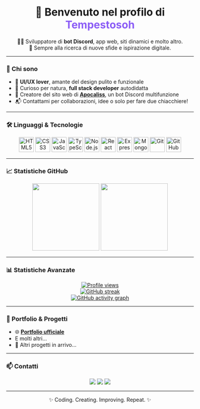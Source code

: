<!-- Profilo GitHub Personalizzato per Tempestosoh -->

<h1 align="center">👋 Benvenuto nel profilo di <span style="color:#8b5cf6;">Tempestosoh</span></h1>

<p align="center">
  👨‍💻 Sviluppatore di <b>bot Discord</b>, app web, siti dinamici e molto altro. <br>
  🎯 Sempre alla ricerca di nuove sfide e ispirazione digitale.
</p>

---

### 🚀 Chi sono

- 🎨 **UI/UX lover**, amante del design pulito e funzionale  
- 🧠 Curioso per natura, **full stack developer** autodidatta  
- 🔧 Creatore del sito web di [**Apocaliss**]([https://discord.gg/](https://tempestosoh.github.io/apocaliss/hpage.html)), un bot Discord multifunzione  
- 📬 Contattami per collaborazioni, idee o solo per fare due chiacchiere!

---

### 🛠️ Linguaggi & Tecnologie

<p align="center">
  <img src="https://cdn.jsdelivr.net/gh/devicons/devicon/icons/html5/html5-original.svg" width="40" alt="HTML5" />
  <img src="https://cdn.jsdelivr.net/gh/devicons/devicon/icons/css3/css3-original.svg" width="40" alt="CSS3" />
  <img src="https://cdn.jsdelivr.net/gh/devicons/devicon/icons/javascript/javascript-original.svg" width="40" alt="JavaScript" />
  <img src="https://cdn.jsdelivr.net/gh/devicons/devicon/icons/typescript/typescript-original.svg" width="40" alt="TypeScript" />
  <img src="https://cdn.jsdelivr.net/gh/devicons/devicon/icons/nodejs/nodejs-original.svg" width="40" alt="Node.js" />
  <img src="https://cdn.jsdelivr.net/gh/devicons/devicon/icons/react/react-original.svg" width="40" alt="React" />
  <img src="https://cdn.jsdelivr.net/gh/devicons/devicon/icons/express/express-original.svg" width="40" alt="Express" />
  <img src="https://cdn.jsdelivr.net/gh/devicons/devicon/icons/mongodb/mongodb-original.svg" width="40" alt="MongoDB" />
  <img src="https://cdn.jsdelivr.net/gh/devicons/devicon/icons/git/git-original.svg" width="40" alt="Git" />
  <img src="https://cdn.jsdelivr.net/gh/devicons/devicon/icons/github/github-original.svg" width="40" alt="GitHub" />
</p>

---

### 📈 Statistiche GitHub

<p align="center">
  <img src="https://github-readme-stats.vercel.app/api?username=Tempestosoh&show_icons=true&theme=radical" height="180" />
  <img src="https://github-readme-stats.vercel.app/api/top-langs/?username=Tempestosoh&layout=compact&theme=radical" height="180" />
</p>

---

### 📊 Statistiche Avanzate

<p align="center">
<p align="center">
  <a href="https://github.com/Tempestosoh">
    <img src="https://komarev.com/ghpvc/?username=Tempestosoh&color=8b5cf6&style=flat" alt="Profile views" />
  </a>
  <br>
  <a href="https://git.io/streak-stats">
    <img src="https://streak-stats.demolab.com/?user=Tempestosoh&theme=purple-dark" alt="GitHub streak" />
  </a>
  <br>
  <a href="https://github.com/Tempestosoh">
    <img src="https://github-readme-activity-graph.cyclic.app/graph?username=Tempestosoh&theme=react-dark&area=true" alt="GitHub activity graph" />
  </a>
</p>

</p>

---

### 💼 Portfolio & Progetti

- 🌐 [**Portfolio ufficiale**](https://tempestosoh.github.io/portfolio/homepage.html)
- E molti altri...
- 🔧 Altri progetti in arrivo...

---

### 📫 Contatti

<p align="center">
  <a href="mailto:tempestosoh@gmail.com"><img src="https://img.shields.io/badge/Email-%23D14836.svg?style=for-the-badge&logo=gmail&logoColor=white"/></a>
  <a href="https://discord.com/users/1124418562761695253"><img src="https://img.shields.io/badge/Discord-%237289DA.svg?style=for-the-badge&logo=discord&logoColor=white"/></a>
  <a href="https://tempestosoh.github.io/portfolio/homepage.html"><img src="https://img.shields.io/badge/Portfolio-%23000000.svg?style=for-the-badge&logo=firefox&logoColor=white"/></a>
</p>

---

<p align="center">✨ Coding. Creating. Improving. Repeat. ✨</p>


